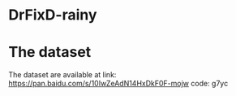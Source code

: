 # DrFixD-rainy
# The dataset
The dataset are available at link: https://pan.baidu.com/s/10IwZeAdN14HxDkF0F-mojw code: g7yc

